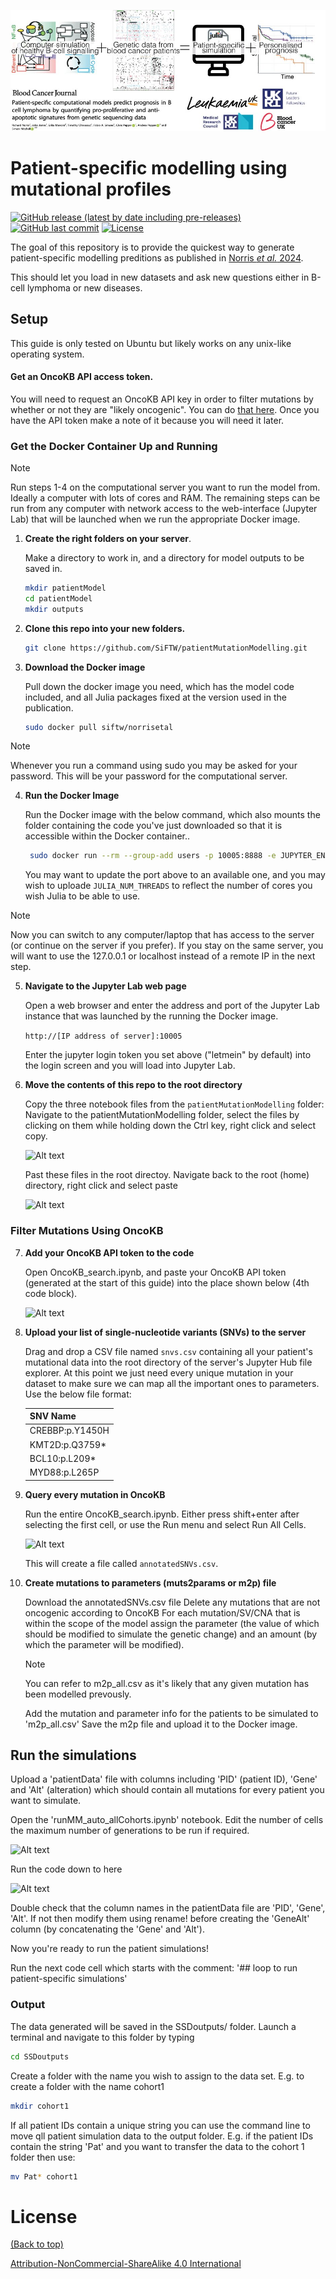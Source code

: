 
![From mutations to patients](screenshots/banner.jpg)

# Patient-specific modelling using mutational profiles

[![GitHub release (latest by date including pre-releases)](https://img.shields.io/github/v/release/navendu-pottekkat/awesome-readme?include_prereleases)](https://img.shields.io/github/v/release/navendu-pottekkat/awesome-readme?include_prereleases)
[![GitHub last commit](https://img.shields.io/github/last-commit/navendu-pottekkat/awesome-readme)](https://img.shields.io/github/last-commit/navendu-pottekkat/awesome-readme)
[![License](https://img.shields.io/badge/license-CC_BY_NC_SA-blue?link=https%3A%2F%2Fcreativecommons.org%2Flicenses%2Fby-nc-sa%2F4.0%2F)](https://img.shields.io/badge/license-CC_BY_NC_SA-blue?link=https%3A%2F%2Fcreativecommons.org%2Flicenses%2Fby-nc-sa%2F4.0%2F)

The goal of this repository is to provide the quickest way to generate patient-specific modelling preditions as published in [Norris <i>et al.</i> 2024](https://mitchell.science/publication/patient-specific-computational-models-predict-prognosis-in-b-cell-lymphoma-by-quantifying-pro-proliferative-and-anti-apoptotic-signatures-from-genetic-sequencing-data/).

This should let you load in new datasets and ask new questions either in B-cell lymphoma or new diseases.

## Setup

This guide is only tested on Ubuntu but likely works on any unix-like operating system. 

#### Get an OncoKB API access token. 

You will need to request an OncoKB API key in order to filter mutations by whether or not they are "likely oncogenic". 
You can do [that here](https://www.oncokb.org/api-access). Once you have the API token make a note of it because you will need it later.


<h3> Get the Docker Container Up and Running </h3>

> [!Note] 
> 
> Run steps 1-4 on the computational server you want to run the model from. Ideally a computer with lots of cores and RAM. The remaining steps can be run from any computer with network access to the web-interface (Jupyter Lab) that will be launched when we run the appropriate Docker image. 


1. **Create the right folders on your server**.

    Make a directory to work in, and a directory for model outputs to be saved in.
   ```sh
   mkdir patientModel
   cd patientModel
   mkdir outputs
   ```

2. **Clone this repo into your new folders.**
   ```sh
   git clone https://github.com/SiFTW/patientMutationModelling.git
   ```

3. **Download the Docker image** 

   Pull down the docker image you need, which has the model code included, and all Julia packages fixed at the version used in the publication.
   ```sh
   sudo docker pull siftw/norrisetal
   ```

> [!Note] 
> 
> Whenever you run a command using sudo you may be asked for your password. This will be your password for the computational server.  

4. **Run the Docker Image**

   Run the Docker image with the below command, which also mounts the folder containing the code you've just downloaded so that it is accessible within the Docker container..

   ```sh 
    sudo docker run --rm --group-add users -p 10005:8888 -e JUPYTER_ENABLE_LAB=yes -e JULIA_NUM_THREADS=64 -e NB_UID=1000 -e NB_USER=richard -e JUPYTER_TOKEN=letmein -v ~/patientModel/outputs:/multiscaleModel/SSDoutputs -v ~/patientModel/patientMutationModelling:/multiscaleModel/patientMutationModelling -e CHOWN_HOME=yes --user root -w /home/richard -e CHOWN_EXTRA_OPTS='-R' -w /multiscaleModel/ --user root -e CHOWN_EXTRA='/multiscaleModel/*,/multiscaleModel/' siftw/norrisetal:latest
    ```

   You may want to update the port above to an available one, and you may wish to uploade ```JULIA_NUM_THREADS``` to reflect the number of cores you wish Julia to be able to use.


> [!Note] 
> 
> Now you can switch to any computer/laptop that has access to the server (or continue on the server if you prefer). If you stay on the same server, you will want to use the 127.0.0.1 or localhost instead of a remote IP in the next step.

5. **Navigate to the Jupyter Lab web page**

    Open a web browser and enter the address and port of the Jupyter Lab instance that was launched by the running the Docker image.

    ```http://[IP address of server]:10005```

   Enter the jupyter login token you set above ("letmein" by default) into the login screen and you will load into Jupyter Lab.


  
6. **Move the contents of this repo to the root directory**

   Copy the three notebook files from the ```patientMutationModelling``` folder:
   Navigate to the patientMutationModelling folder, select the files by clicking on them while holding down the Ctrl key, right click and select copy.

   ![Alt text](screenshots/screenshot1.png?raw=true "screenshot1")

   Past these files in the root directoy.
   Navigate back to the root (home) directory, right click and select paste


   ![Alt text](screenshots/screenshot2.png?raw=true "screenshot2")

<h3> Filter Mutations Using OncoKB </h3>

7. **Add your OncoKB API token to the code**

    Open OncoKB_search.ipynb, and paste your OncoKB API token (generated at the start of this guide) into the place shown below (4th code block).

   ![Alt text](screenshots/screenshot3.png?raw=true "screenshot3")

8. **Upload your list of single-nucleotide variants (SNVs) to the server**

   Drag and drop a CSV file named ```snvs.csv``` containing all your patient's mutational data into the root directory of the server's Jupyter Hub file explorer. At this point we just need every unique mutation in your dataset to make sure we can map all the important ones to parameters. Use the below file format:

   | SNV Name  | 
   | ------------- |
   | CREBBP:p.Y1450H  | 
   | KMT2D:p.Q3759*  | 
   | BCL10:p.L209*  |
   | MYD88:p.L265P  | 

9. **Query every mutation in OncoKB**

    Run the entire OncoKB_search.ipynb. Either press shift+enter after selecting the first cell, or use the Run menu and select Run All Cells. 

    ![Alt text](screenshots/screenshot4.png?raw=true "screenshot4")

    This will create a file called ```annotatedSNVs.csv```.

10. **Create mutations to parameters (muts2params or m2p) file**

    Download the annotatedSNVs.csv file
    Delete any mutations that are not oncogenic according to OncoKB
    For each mutation/SV/CNA that is within the scope of the model assign the parameter (the value of which should     be modified to simulate the genetic change) and an amount (by which the parameter will be modified).

    > [!Note] 
    > 
    > You can refer to m2p_all.csv as it's likely that any given mutation has been modelled prevously.

    Add the mutation and parameter info for the patients to be simulated to 'm2p_all.csv'
    Save the m2p file and upload it to the Docker image.

## Run the simulations

Upload a 'patientData' file with columns including 'PID' (patient ID), 'Gene' and 'Alt' (alteration) which should contain all mutations for every patient you want to simulate. 

Open the 'runMM_auto_allCohorts.ipynb' notebook.
Edit the number of cells the maximum number of generations to be run if required.

![Alt text](screenshots/screenshot5.png?raw=true "screenshot5")
    
Run the code down to here

![Alt text](screenshots/screenshot6.png?raw=true "screenshot6")

Double check that the column names in the patientData file are 'PID', 'Gene', 'Alt'. If not then modify them using rename! before creating the 'GeneAlt' column (by concatenating the 'Gene' and 'Alt').

Now you're ready to run the patient simulations!

Run the next code cell which starts with the comment: '## loop to run patient-specific simulations'

### Output

The data generated will be saved in the SSDoutputs/ folder. Launch a terminal and navigate to this folder by typing 

```sh
cd SSDoutputs 
```

Create a folder with the name you wish to assign to the data set. E.g. to create a folder with the name cohort1  

```sh
mkdir cohort1 
```

If all patient IDs contain a unique string you can use the command line to move qll patient simulation data to the output folder. E.g. if the patient IDs contain the string 'Pat' and you want to transfer the data to the cohort 1 folder then use:

```sh
mv Pat* cohort1 
```


# License
[(Back to top)](#table-of-contents)

[Attribution-NonCommercial-ShareAlike 4.0 International](./LICENSE.txt)


